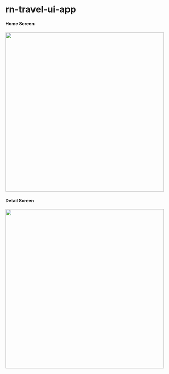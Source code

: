 # rn-travel-ui-app

#### Home Screen
<img height="500px" src="https://res.cloudinary.com/tuananh18/image/upload/v1631774240/hvtn5uwg2lbvv2ow6dbg.png" >
<br />

#### Detail Screen
<img height="500px" src="https://res.cloudinary.com/tuananh18/image/upload/v1631774331/o2k2l6ymzeldrvl1wti7.png" >

